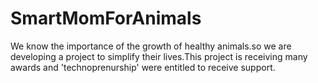 # SmartMomForAnimals
We know the importance of the growth of healthy animals.so we are developing a project to simplify their lives.This project is receiving many awards and 'technoprenurship' were entitled to receive support.
